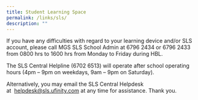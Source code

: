 ```yaml
---
title: Student Learning Space
permalink: /links/sls/
description: ""
---
```


If you have any difficulties with regard to your learning device and/or SLS account, please call MGS SLS School Admin at 6796 2434 or 6796 2433 from 0800 hrs to 1600 hrs from Monday to Friday during HBL.   
  
The SLS Central Helpline (6702 6513) will operate after school operating hours (4pm – 9pm on weekdays, 9am – 9pm on Saturday).  
  
Alternatively, you may email the SLS Central Helpdesk at  [helpdesk@sls.ufinity.com](mailto:helpdesk@sls.ufinity.com) at any time for assistance. Thank you.